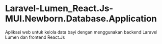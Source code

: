 # Laravel-Lumen_React.Js-MUI.Newborn.Database.Application
Aplikasi web untuk kelola data bayi dengan menggunakan backend Laravel Lumen dan frontend React.Js

